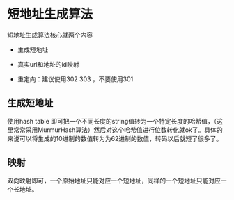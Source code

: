 # 短地址生成算法

短地址生成算法核心就两个内容

- 生成短地址

- 真实url和地址的id映射

- 重定向：建议使用302 303 ，不要使用301
## 生成短地址
使用hash table 即可把一个不同长度的string值转为一个特定长度的哈希值，（这里常常采用MurmurHash算法）然后对这个哈希值进行位数转化就ok了。具体的来说可以将生成的10进制的数值转为为62进制的数值，转码以后就短了很多了。

## 映射

 双向映射即可，一个原始地址只能对应一个短地址，同样的一个短地址只能对应一个长地址。

